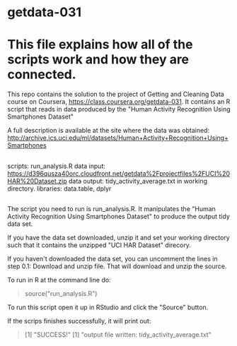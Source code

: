 # getdata-031
# This file explains how all of the scripts work and how they are connected.

This repo contains the solution to the project of Getting and Cleaning Data 
course on Coursera, https://class.coursera.org/getdata-031. It contains an R
script that reads in data produced by the "Human Activity Recognition Using Smartphones Dataset"

A full description is available at the site where the data was obtained: 
http://archive.ics.uci.edu/ml/datasets/Human+Activity+Recognition+Using+Smartphones 

##
scripts: run_analysis.R
data input: https://d396qusza40orc.cloudfront.net/getdata%2Fprojectfiles%2FUCI%20HAR%20Dataset.zip
data output: tidy_activity_average.txt in working directory.
libraries: data.table, dplyr
##

The script you need to run is run_analysis.R. It manipulates the "Human Activity Recognition Using Smartphones Dataset" to produce the output tidy data set. 

If you have the data set downloaded, unzip it and set your working directory such
that it contains the unzipped "UCI HAR Dataset" direcory.

If you haven't downloaded the data set, you can uncomment the lines in step 0.1:
Download and unzip file. That will download and unzip the source.

To run in R at the command line do:
> source("run_analysis.R")

To run this script open it up in RStudio and click the "Source" button.

If the scrips finishes successfully, it will print out:

>[1] "SUCCESS!"
>[1] "output file written: tidy_activity_average.txt"
